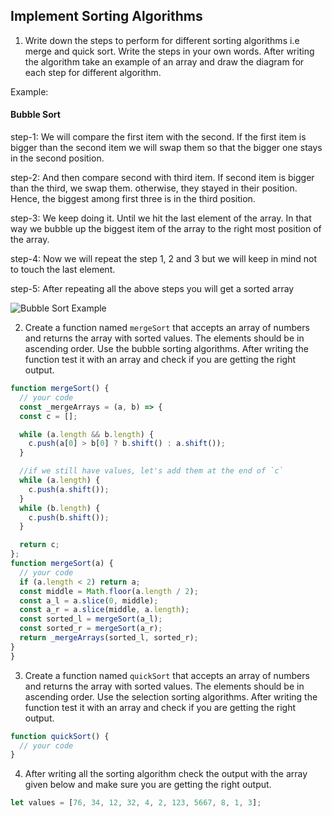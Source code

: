 ## Implement Sorting Algorithms

1. Write down the steps to perform for different sorting algorithms i.e merge and quick sort. Write the steps in your own words. After writing the algorithm take an example of an array and draw the diagram for each step for different algorithm.

Example:

#### Bubble Sort

step-1: We will compare the first item with the second. If the first item is bigger than the second item we will swap them so that the bigger one stays in the second position.

step-2: And then compare second with third item. If second item is bigger than the third, we swap them. otherwise, they stayed in their position. Hence, the biggest among first three is in the third position.

step-3: We keep doing it. Until we hit the last element of the array. In that way we bubble up the biggest item of the array to the right most position of the array.

step-4: Now we will repeat the step 1, 2 and 3 but we will keep in mind not to touch the last element.

step-5: After repeating all the above steps you will get a sorted array

![Bubble Sort Example](./bubble.png)

<!-- You answer -->

2. Create a function named `mergeSort` that accepts an array of numbers and returns the array with sorted values. The elements should be in ascending order. Use the bubble sorting algorithms. After writing the function test it with an array and check if you are getting the right output.

```js
function mergeSort() {
  // your code
  const _mergeArrays = (a, b) => {
  const c = [];

  while (a.length && b.length) {
    c.push(a[0] > b[0] ? b.shift() : a.shift());
  }

  //if we still have values, let's add them at the end of `c`
  while (a.length) {
    c.push(a.shift());
  }
  while (b.length) {
    c.push(b.shift());
  }

  return c;
};
function mergeSort(a) {
  // your code
  if (a.length < 2) return a;
  const middle = Math.floor(a.length / 2);
  const a_l = a.slice(0, middle);
  const a_r = a.slice(middle, a.length);
  const sorted_l = mergeSort(a_l);
  const sorted_r = mergeSort(a_r);
  return _mergeArrays(sorted_l, sorted_r);
}
}
```

3. Create a function named `quickSort` that accepts an array of numbers and returns the array with sorted values. The elements should be in ascending order. Use the selection sorting algorithms. After writing the function test it with an array and check if you are getting the right output.

```js
function quickSort() {
  // your code
}
```

4. After writing all the sorting algorithm check the output with the array given below and make sure you are getting the right output.

```js
let values = [76, 34, 12, 32, 4, 2, 123, 5667, 8, 1, 3];
```
